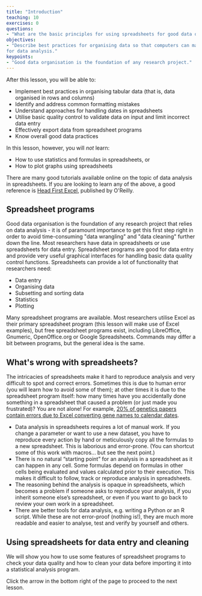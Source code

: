 ```yaml
---
title: "Introduction"
teaching: 10
exercises: 0
questions:
- "What are the basic principles for using spreadsheets for good data organisation?"
objectives:
- "Describe best practices for organising data so that computers can make the best use of it
for data analysis."
keypoints:
- "Good data organisation is the foundation of any research project."
---
```


After this lesson, you will be able to:

* Implement best practices in organising tabular data (that is, data organised in rows and columns)
* Identify and address common formatting mistakes
* Understand approaches for handling dates in spreadsheets
* Utilise basic quality control to validate data on input and limit incorrect data entry
* Effectively export data from spreadsheet programs
* Know overall good data practices

In this lesson, however, you will *not* learn:
- How to use statistics and formulas in spreadsheets, or
- How to plot graphs using spreadsheets

There are many good tutorials available online on the topic of data analysis in spreadsheets. If you are looking
to learn any of the above, a good reference is [Head First Excel](https://www.amazon.com/Head-First-Excel-learners-spreadsheets/dp/0596807694/ref=sr_1_1?ie=UTF8&qid=1491594584&sr=8-1&keywords=head+first+excel), published by O'Reilly.

## Spreadsheet programs

Good data organisation is the foundation of any research project that relies on data analysis - it is of paramount
importance to get this first step right in order to avoid time-consuming "data wrangling" and "data cleaning"
further down the line. Most researchers have data in spreadsheets or use spreadsheets for data entry. Spreadsheet programs are good for data
entry and provide very useful graphical interfaces for handling basic data quality control functions. Spreadsheets can provide a lot of functionality that researchers need:

- Data entry
- Organising data
- Subsetting and sorting data
- Statistics
- Plotting

Many spreadsheet programs are available. Most researchers utilise Excel as their primary spreadsheet program (this
lesson will make use of Excel examples), but free spreadsheet programs exist, including LibreOffice,
Gnumeric, OpenOffice.org or Google Spreadsheets. Commands may differ a bit between programs, but the general idea
is the same.

## What's wrong with spreadsheets?

The intricacies of spreadsheets make it hard to reproduce analysis and very difficult to
spot and correct errors. Sometimes this is due to human error (you will learn how to avoid some of them);
at other times it is due to the spreadsheet program itself: how many times have you accidentally done something in
a spreadsheet that caused a problem (or just made you frustrated)? You are not alone! For example,
[20% of genetics papers contain errors due to Excel converting gene names to calendar dates](https://www.theverge.com/2020/8/6/21355674/human-genes-rename-microsoft-excel-misreading-dates).

* Data analysis in spreadsheets requires a lot of manual work. If you change a parameter or want to use a new dataset,
you have to reproduce every action by hand or meticulously copy all the formulas to a new spreadsheet.
This is laborious and error-prone. (You can shortcut some of this work with macros... but see the next point.)
* There is no natural “starting point” for an analysis in a spreadsheet as it can happen in any cell. Some formulas
depend on formulas in other cells being evaluated and values calculated prior to their execution. This makes it difficult to
follow, track or reproduce analysis in spreadsheets.
* The reasoning behind the analysis is opaque in spreadsheets, which becomes a problem if someone asks to reproduce your
analysis, if you inherit someone else’s spreadsheet, or even if you want to go back to review your own work in a
spreadsheet.
* There are better tools for data analysis, e.g. writing a Python or an R script. While these are not
error-proof (nothing is!), they are much more readable and easier to analyse, test and verify by yourself and others.

## Using spreadsheets for data entry and cleaning

We will show you how to use some features of spreadsheet programs to check your data quality and how to clean your
data before importing it into a statistical analysis program.

Click the arrow in the bottom right of the page to proceed to the next lesson.
